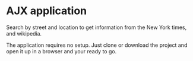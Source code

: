 # AJX application

Search by street and location to get information from the New York times, and wikipedia. 

The application requires no setup. Just clone or download the project and open it up in a browser and your ready to go.
